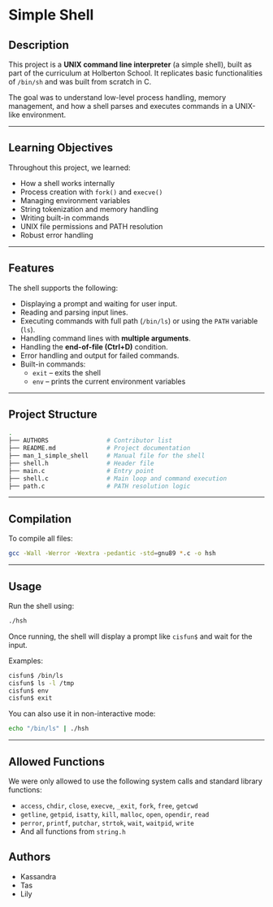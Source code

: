 # Simple Shell

## Description

This project is a **UNIX command line interpreter** (a simple shell), built as part of the curriculum at Holberton School. It replicates basic functionalities of `/bin/sh` and was built from scratch in C.

The goal was to understand low-level process handling, memory management, and how a shell parses and executes commands in a UNIX-like environment.

---

## Learning Objectives

Throughout this project, we learned:

- How a shell works internally
- Process creation with `fork()` and `execve()`
- Managing environment variables
- String tokenization and memory handling
- Writing built-in commands
- UNIX file permissions and PATH resolution
- Robust error handling

---

## Features

The shell supports the following:

- Displaying a prompt and waiting for user input.
- Reading and parsing input lines.
- Executing commands with full path (`/bin/ls`) or using the `PATH` variable (`ls`).
- Handling command lines with **multiple arguments**.
- Handling the **end-of-file (Ctrl+D)** condition.
- Error handling and output for failed commands.
- Built-in commands:
  - `exit` – exits the shell
  - `env` – prints the current environment variables

---

## Project Structure

```bash
.
├── AUTHORS                # Contributor list
├── README.md              # Project documentation
├── man_1_simple_shell     # Manual file for the shell
├── shell.h                # Header file
├── main.c                 # Entry point
├── shell.c                # Main loop and command execution
├── path.c                 # PATH resolution logic

```
---
## Compilation
To compile all files:
```bash
gcc -Wall -Werror -Wextra -pedantic -std=gnu89 *.c -o hsh
```
---

## Usage
Run the shell using:
```bash
./hsh
```
Once running, the shell will display a prompt like `cisfun$` and wait for the input.

Examples:
```bash
cisfun$ /bin/ls
cisfun$ ls -l /tmp
cisfun$ env
cisfun$ exit
```

You can also use it in non-interactive mode:
```bash
echo "/bin/ls" | ./hsh
```
---

## Allowed Functions

We were only allowed to use the following system calls and standard library functions:

- `access`, `chdir`, `close`, `execve`, `_exit`, `fork`, `free`, `getcwd`
- `getline`, `getpid`, `isatty`, `kill`, `malloc`, `open`, `opendir`, `read`
- `perror`, `printf`, `putchar`, `strtok`, `wait`, `waitpid`, `write`
- And all functions from `string.h`

## Authors
- Kassandra
- Tas
- Lily

